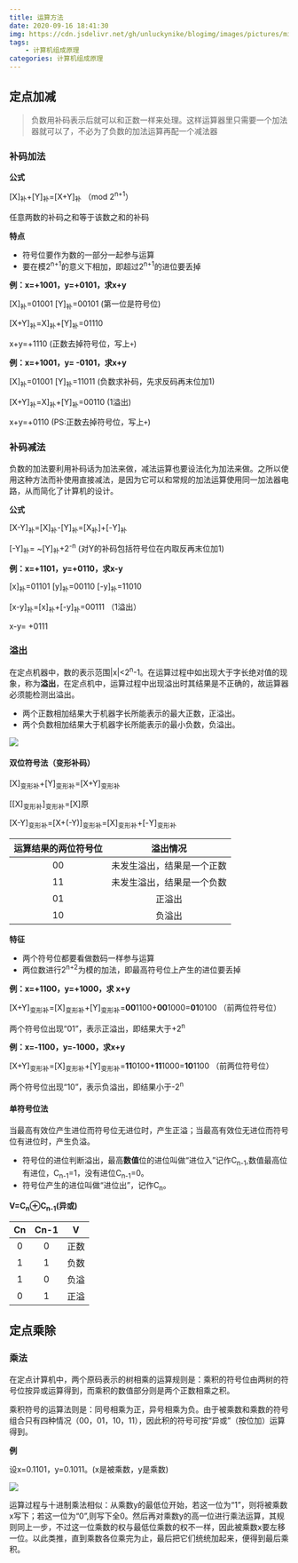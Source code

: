 ```yaml
---
title: 运算方法
date: 2020-09-16 18:41:30
img: https://cdn.jsdelivr.net/gh/unluckynike/blogimg/images/pictures/microchips-4924170_1920.jpg
tags:
    - 计算机组成原理
categories: 计算机组成原理
---
```


## 定点加减

> 负数用补码表示后就可以和正数一样来处理。这样运算器里只需要一个加法器就可以了，不必为了负数的加法运算再配一个减法器

### 补码加法

**公式**

[X]<sub>补</sub>+[Y]<sub>补</sub>=[X+Y]<sub>补</sub>   （mod 2<sup>n+1</sup>）

任意两数的补码之和等于该数之和的补码

**特点**

-  符号位要作为数的一部分一起参与运算
- 要在模2<sup>n+1</sup>的意义下相加，即超过2<sup>n+1</sup>的进位要丢掉

**例：x=+1001，y=+0101，求x+y**

[X]<sub>补</sub>=01001 [Y]<sub>补</sub>=00101   (第一位是符号位)

[X+Y]<sub>补</sub>=X]<sub>补</sub>+[Y]<sub>补</sub>=01110

x+y=+1110          (正数去掉符号位，写上`+`)

**例：x=+1001，y= -0101，求x+y**

[X]<sub>补</sub>=01001 [Y]<sub>补</sub>=11011   (负数求补码，先求反码再末位加1)

[X+Y]<sub>补</sub>=X]<sub>补</sub>+[Y]<sub>补</sub>=00110   (1溢出)

x+y=+0110          (PS:正数去掉符号位，写上`+`)

### 补码减法

负数的加法要利用补码话为加法来做，减法运算也要设法化为加法来做。之所以使用这种方法而补使用直接减法，是因为它可以和常规的加法运算使用同一加法器电路，从而简化了计算机的设计。

**公式**

[X-Y]<sub>补</sub>=[X]<sub>补</sub>-[Y]<sub>补</sub>=[X<sub>补</sub>]+[-Y]<sub>补</sub>

[-Y]<sub>补</sub>= ~[Y]<sub>补</sub>+2<sup>-n</sup> (对Y的补码包括符号位在内取反再末位加1)

**例：x=+1101，y=+0110，求x-y**

[x]<sub>补</sub>=01101  [y]<sub>补</sub>=00110   [-y]<sub>补</sub>=11010  

[x-y]<sub>补</sub>=[x]<sub>补</sub>+[-y]<sub>补</sub>=00111  （1溢出）

x-y= +0111

### 溢出

在定点机器中，数的表示范围|x|<2<sup>n</sup>-1。在运算过程中如出现大于字长绝对值的现象，称为**溢出**，在定点机中，运算过程中出现溢出时其结果是不正确的，故运算器必须能检测出溢出。

- 两个正数相加结果大于机器字长所能表示的最大正数，正溢出。
- 两个负数相加结果大于机器字长所能表示的最小负数，负溢出。

![](https://cdn.jsdelivr.net/gh/unluckynike/blogimg/images/wulinzengblog/溢出检测.png)

#### 双位符号法（变形补码）

[X]<sub>变形补</sub>+[Y]<sub>变形补</sub>=[X+Y]<sub>变形补</sub>

[[X]<sub>变形补</sub>]<sub>变形补</sub>=[X]原

[X-Y]<sub>变形补</sub>=[X+(-Y)]<sub>变形补</sub>=[X]<sub>变形补</sub>+[-Y]<sub>变形补</sub>

| 运算结果的两位符号位 |          溢出情况          |
| :------------------: | :------------------------: |
|          00          | 未发生溢出，结果是一个正数 |
|          11          | 未发生溢出，结果是一个负数 |
|          01          |           正溢出           |
|          10          |           负溢出           |

**特征**

- 两个符号位都要看做数码一样参与运算
- 两位数进行2<sup>n+2</sup>为模的加法，即最高符号位上产生的进位要丢掉

**例：x=+1100，y=+1000，求 x+y**

[X+Y]<sub>变形补</sub>=[X]<sub>变形补</sub>+[Y]<sub>变形补</sub>=**00**1100+**00**1000=**01**0100 （前两位符号位）

两个符号位出现“01”，表示正溢出，即结果大于+2<sup>n</sup>

**例：x=-1100，y=-1000，求x+y**

[X+Y]<sub>变形补</sub>=[X]<sub>变形补</sub>+[Y]<sub>变形补</sub>=**11**0100+**11**1000=**10**1100 （前两位符号位）

两个符号位出现“10”，表示负溢出，即结果小于-2<sup>n</sup>

#### 单符号位法

当最高有效位产生进位而符号位无进位时，产生正溢；当最高有效位无进位而符号位有进位时，产生负溢。

- 符号位的进位判断溢出，最高**数值**位的进位叫做“进位入”记作C<sub>n-1</sub>,数值最高位有进位，C<sub>n-1</sub>=1，没有进位C<sub>n-1</sub>=0。
- 符号位产生的进位叫做“进位出”，记作C<sub>n</sub>。

**V=C<sub>n</sub>⊕C<sub>n-1</sub>(异或)**

|  Cn  | Cn-1 |  V   |
| :--: | :--: | :--: |
|  0   |  0   | 正数 |
|  1   |  1   | 负数 |
|  1   |  0   | 负溢 |
|  0   |  1   | 正溢 |

## 定点乘除

### 乘法

在定点计算机中，两个原码表示的树相乘的运算规则是：乘积的符号位由两树的符号位按异或运算得到，而乘积的数值部分则是两个正数相乘之积。

乘积符号的运算法则是：同号相乘为正，异号相乘为负。由于被乘数和乘数的符号组合只有四种情况（00，01，10，11），因此积的符号可按“异或”（按位加）运算得到。

**例**

设x=0.1101，y=0.1011。(x是被乘数，y是乘数)

![](https://cdn.jsdelivr.net/gh/unluckynike/blogimg/images/wulinzengblog/二进制乘法的手算过程.png)

运算过程与十进制乘法相似：从乘数y的最低位开始，若这一位为“1”，则将被乘数x写下；若这一位为“0”,则写下全0。然后再对乘数y的高一位进行乘法运算，其规则同上一步，不过这一位乘数的权与最低位乘数的权不一样，因此被乘数x要左移一位。以此类推，直到乘数各位乘完为止，最后把它们统统加起来，便得到最后乘积。